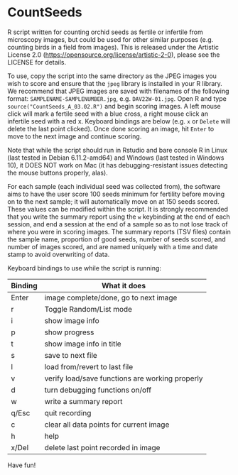 # CountSeeds
R script written for counting orchid seeds as fertile or infertile from microscopy images, but could be used for other similar purposes (e.g. counting birds in a field from images). This is released under the Artistic License 2.0 (https://opensource.org/license/artistic-2-0), please see the LICENSE for details.

To use, copy the script into the same directory as the JPEG images you wish to score and ensure that the ```jpeg``` library is installed in your R library. We recommend that JPEG images are saved with filenames of the following format: ```SAMPLENAME-SAMPLENUMBER.jpg```, e.g. ```DAV22W-01.jpg```. Open R and type 
```source("CountSeeds_A_03.02.R")```
and begin scoring images. A left mouse click will mark a fertile seed with a blue cross, a right mouse click an infertile seed with a red x. Keyboard bindings are below (e.g. ```x``` or ```Delete``` will delete the last point clicked). Once done scoring an image, hit ```Enter``` to move to the next image and continue scoring. 

Note that while the script should run in Rstudio and bare console R in Linux (last tested in Debian 6.11.2-amd64) and Windows (last tested in Windows 10), it DOES NOT work on Mac (it has debugging-resistant issues detecting the mouse buttons properly, alas).

For each sample (each individual seed was collected from), the software aims to have the user score 100 seeds minimum for fertility before moving on to the next sample; it will automatically move on at 150 seeds scored. These values can be modified within the script. It is strongly recommended that you write the summary report using the ```w``` keybinding at the end of each session, and end a session at the end of a sample so as to not lose track of where you were in scoring images. The summary reports (TSV files) contain the sample name, proportion of good seeds, number of seeds scored, and number of images scored, and are named uniquely with a time and date stamp to avoid overwriting of data.

Keyboard bindings to use while the script is running:

|Binding|What it does                                   |
|-------|-----------------------------------------------|
|Enter  |image complete/done, go to next image          |
|r      |Toggle Random/List mode                        |
|i      |show image info                                |
|p      |show progress                                  |
|t      |show image info in title                       |
|s      |save to next file                              |
|l      |load from/revert to last file                  |
|v      |verify load/save functions are working properly|
|d      |turn debugging functions on/off                |
|w      |write a summary report                         |
|q/Esc  |quit recording                                 |
|c      |clear all data points for current image        |
|h      |help                                           |
|x/Del  |delete last point recorded in image            |

Have fun!
